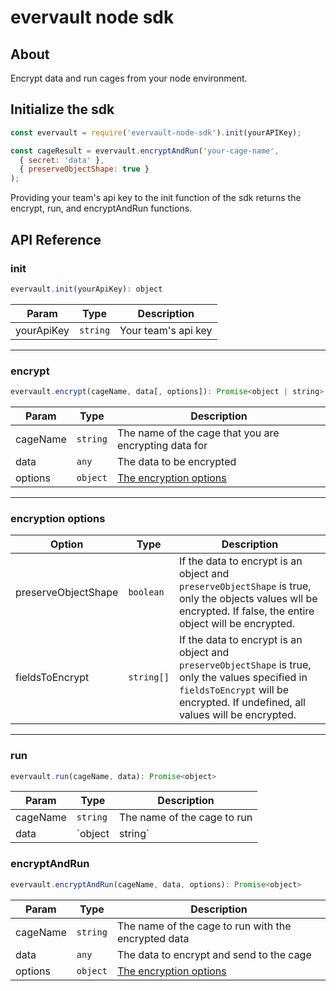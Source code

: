 # evervault node sdk

## About

Encrypt data and run cages from your node environment.

## Initialize the sdk
```js
const evervault = require('evervault-node-sdk').init(yourAPIKey);

const cageResult = evervault.encryptAndRun('your-cage-name', 
  { secret: 'data' },
  { preserveObjectShape: true }
);
```

Providing your team's api key to the init function of the sdk returns the encrypt, run, and encryptAndRun functions.

## API Reference

### init
```js
evervault.init(yourApiKey): object
```
Param | Type | Description
------|------|------------
yourApiKey | `string` | Your team's api key

-------
### encrypt
```js
evervault.encrypt(cageName, data[, options]): Promise<object | string>
```
Param | Type | Description
------|------|------------
cageName | `string` | The name of the cage that you are encrypting data for
data | `any` | The data to be encrypted
options | `object` | [The encryption options](#encryption-options)
----------
### encryption options

Option | Type | Description
-------|------|------------
preserveObjectShape | `boolean` | If the data to encrypt is an object and `preserveObjectShape` is true, only the objects values wll be encrypted. If false, the entire object will be encrypted.
fieldsToEncrypt | `string[]` | If the data to encrypt is an object and `preserveObjectShape` is true, only the values specified in `fieldsToEncrypt` will be encrypted. If undefined, all values will be encrypted.
------------
### run
```js
evervault.run(cageName, data): Promise<object>
```
Param | Type | Description
------|------|------------
cageName | `string` | The name of the cage to run
data | `object | string` | The data to be sent to the cage

### encryptAndRun
```js
evervault.encryptAndRun(cageName, data, options): Promise<object>
```
Param | Type | Description
------|------|------------
cageName | `string` | The name of the cage to run with the encrypted data
data | `any` | The data to encrypt and send to the cage
options | `object` | [The encryption options](#encryption-options)